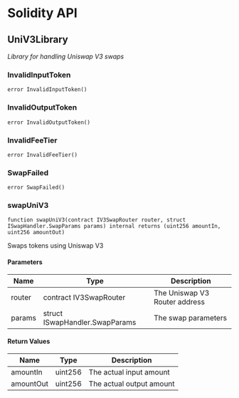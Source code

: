 # Solidity API

## UniV3Library

_Library for handling Uniswap V3 swaps_

### InvalidInputToken

```solidity
error InvalidInputToken()
```

### InvalidOutputToken

```solidity
error InvalidOutputToken()
```

### InvalidFeeTier

```solidity
error InvalidFeeTier()
```

### SwapFailed

```solidity
error SwapFailed()
```

### swapUniV3

```solidity
function swapUniV3(contract IV3SwapRouter router, struct ISwapHandler.SwapParams params) internal returns (uint256 amountIn, uint256 amountOut)
```

Swaps tokens using Uniswap V3

#### Parameters

| Name | Type | Description |
| ---- | ---- | ----------- |
| router | contract IV3SwapRouter | The Uniswap V3 Router address |
| params | struct ISwapHandler.SwapParams | The swap parameters |

#### Return Values

| Name | Type | Description |
| ---- | ---- | ----------- |
| amountIn | uint256 | The actual input amount |
| amountOut | uint256 | The actual output amount |

